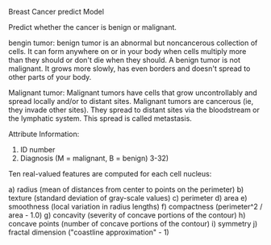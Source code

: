 Breast Cancer predict Model

Predict whether the cancer is benign or malignant.

bengin tumor: benign tumor is an abnormal but noncancerous collection of cells. It can form anywhere on or in your body when cells multiply more than they should or don't die when they should. A benign tumor is not malignant. It grows more slowly, has even borders and doesn't spread to other parts of your body.

Malignant tumor: Malignant tumors have cells that grow uncontrollably and spread locally and/or to distant sites. Malignant tumors are cancerous (ie, they invade other sites). They spread to distant sites via the bloodstream or the lymphatic system. This spread is called metastasis.



Attribute Information:

1) ID number
2) Diagnosis (M = malignant, B = benign)
3-32)

Ten real-valued features are computed for each cell nucleus:

a) radius (mean of distances from center to points on the perimeter)
b) texture (standard deviation of gray-scale values)
c) perimeter
d) area
e) smoothness (local variation in radius lengths)
f) compactness (perimeter^2 / area - 1.0)
g) concavity (severity of concave portions of the contour)
h) concave points (number of concave portions of the contour)
i) symmetry
j) fractal dimension ("coastline approximation" - 1)

